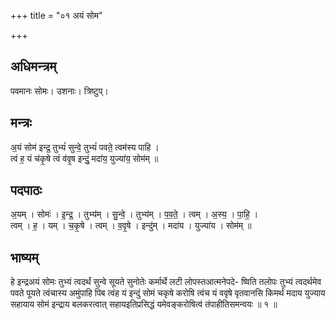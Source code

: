 +++
title = "०१ अयं सोम"

+++
## अधिमन्त्रम्
पवमानः सोमः। उशनाः। त्रिष्टुप्।

## मन्त्रः
अ॒यं सोम॑ इन्द्र॒ तुभ्यं॑ सुन्वे॒ तुभ्यं॑ पवते॒ त्वम॑स्य पाहि ।  
त्वं ह॒ यं च॑कृ॒षे त्वं व॑वृ॒ष इन्दुं॒ मदा॑य॒ युज्या॑य॒ सोम॑म् ॥

## पदपाठः
अ॒यम् । सोमः॑ । इ॒न्द्र॒ । तुभ्य॑म् । सु॒न्वे॒ । तुभ्य॑म् । प॒व॒ते॒ । त्वम् । अ॒स्य॒ । पा॒हि॒ ।  
त्वम् । ह॒ । यम् । च॒कृ॒षे । त्वम् । व॒वृ॒षे । इन्दु॑म् । मदा॑य । युज्या॑य । सोम॑म् ॥

## भाष्यम्
हे इन्द्रअयं सोमः तुभ्यं त्वदर्थं सुन्वे सूयते सुनोतेः कर्मार्थे लटी लोपस्तआत्मनेपदे- ष्विति तलोपः तुभ्यं त्वदर्थमेव पवते पूयते त्वंचास्य अमुंपाहि पिब त्वंह यं इन्दुं सोमं चकृषे करोषि त्वंच यं ववृषे वृतवानसि किमर्थं मदाय युज्याय सहायाय सोमं इन्द्राय बलकरत्वात् सहायइतिप्रसिद्धं यमेवङ्करोषित्वं तंपाहीतिसमन्वयः ॥ १ ॥